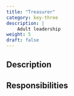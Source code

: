 ```yaml
---
title: "Treasurer"
category: key-three
description: |
    Adult leadership
weight: 5
draft: false
---
```


## Description

## Responsibilities


